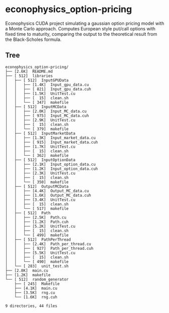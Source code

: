 # econophysics_option-pricing
Econophysics CUDA project simulating a gaussian option pricing model with a Monte Carlo approach. Computes European style put/call options with fixed time to maturity, comparing the output to the theoretical result from the Black-Scholes formula.

## Tree
```
econophysics_option-pricing/
├── [2.6K]  README.md
├── [ 512]  libraries
│   ├── [ 512]  InputGPUData
│   │   ├── [1.4K]  Input_gpu_data.cu
│   │   ├── [ 821]  Input_gpu_data.cuh
│   │   ├── [1.5K]  UnitTest.cu
│   │   ├── [  15]  clean.sh
│   │   └── [ 347]  makefile
│   ├── [ 512]  InputMCData
│   │   ├── [2.0K]  Input_MC_data.cu
│   │   ├── [ 975]  Input_MC_data.cuh
│   │   ├── [2.9K]  UnitTest.cu
│   │   ├── [  15]  clean.sh
│   │   └── [ 379]  makefile
│   ├── [ 512]  InputMarketData
│   │   ├── [1.3K]  Input_market_data.cu
│   │   ├── [ 915]  Input_market_data.cuh
│   │   ├── [1.7K]  UnitTest.cu
│   │   ├── [  15]  clean.sh
│   │   └── [ 362]  makefile
│   ├── [ 512]  InputOptionData
│   │   ├── [2.1K]  Input_option_data.cu
│   │   ├── [1.2K]  Input_option_data.cuh
│   │   ├── [2.3K]  UnitTest.cu
│   │   ├── [  15]  clean.sh
│   │   └── [ 350]  makefile
│   ├── [ 512]  OutputMCData
│   │   ├── [4.4K]  Output_MC_data.cu
│   │   ├── [1.6K]  Output_MC_data.cuh
│   │   ├── [3.4K]  UnitTest.cu
│   │   ├── [  15]  clean.sh
│   │   └── [ 517]  makefile
│   ├── [ 512]  Path
│   │   ├── [2.5K]  Path.cu
│   │   ├── [1.2K]  Path.cuh
│   │   ├── [5.2K]  UnitTest.cu
│   │   ├── [  15]  clean.sh
│   │   └── [ 499]  makefile
│   ├── [ 512]  PathPerThread
│   │   ├── [2.4K]  Path_per_thread.cu
│   │   ├── [ 927]  Path_per_thread.cuh
│   │   ├── [5.5K]  UnitTest.cu
│   │   ├── [  15]  clean.sh
│   │   └── [ 490]  makefile
│   └── [ 283]  unit_test.sh
├── [2.8K]  main.cu
├── [1.2K]  makefile
└── [ 512]  random_generator
    ├── [ 245]  Makefile
    ├── [4.1K]  main.cu
    ├── [3.5K]  rng.cu
    └── [1.6K]  rng.cuh

9 directories, 44 files
```
